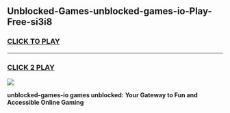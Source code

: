 
## Unblocked-Games-unblocked-games-io-Play-Free-si3i8
<h3>
<a href="https://premium76.site?title=unblocked-games-io&ref=15A">CLICK TO PLAY</a></h3>
<hr>

<h3>
<a href="https://premium76.site?title=unblocked-games-io&ref=15A">CLICK 2 PLAY</a>
  
</h3>

<a href="https://premium76.site?title=unblocked-games-io&ref=15A"><img src="https://clearcache.store/games.png"></a>


**unblocked-games-io games unblocked: Your Gateway to Fun and Accessible Online Gaming**
